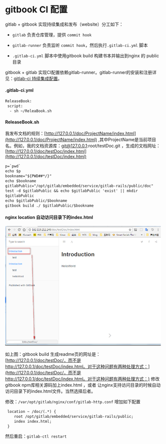 # gitbook CI 配置

gitlab + gitbook 实现持续集成和发布（website）分工如下：

* `gitlab` 负责仓库管理，提供 `commit hook`   
* `gitlab-runner`  负责监听  `commit hook`，然后执行`.gitlab-ci.yml` 脚本

* `.gitlab-ci.yml`  脚本中使用gitbook build 构建书本并输出到nginx 的 public目录

gitbook + gitlab 实现CI配置依赖gitlab-runner。gitlab-runner的安装和注册详见：[gitlab-ci 持续集成配置](/gitlabpei-zhi-gitlab-runner.md)。

#### .gitlab-ci.yml

```
ReleaseBook:
 script:
  - sh ~/ReleaBook.sh
```

#### ReleaseBook.sh

我发布文档的规则：[http://127.0.0.1/doc/ProjectName/index.html](http://127.0.0.1/doc/ProjectName/index.html) ,其中ProjectName是当前项目名。例如，我的文档资源库：git@127.0.0.1:root/testDoc.git ，生成的文档网址：[http://127.0.0.1/doc/testDoc/index.html](http://127.0.0.1/doc/testDoc/index.html)

    p=`pwd`
    echo $p
    bookname="${PWD##*/}"
    echo $bookname
    gitlabPublic="/opt/gitlab/embedded/service/gitlab-rails/public/doc"
    test -d $gitlabPublic && echo $gitlabPublic 'exist' || mkdir $gitlabPublic
    echo $gitlabPublic/$bookname
    gitbook build ./ $gitlabPublic/$bookname

#### nginx location 自动访问目录下的index.html

![](/assets/gitlab-ci-nginx-doc.png)

如上图：gitbook build 生成readme页的网址是：[http://127.0.0.1/doc/testDoc/，而不是http://127.0.0.1/doc/testDoc/index.html。对于这种问题有两种处理方式：](http://127.0.0.1/doc/testDoc/，而不是http://127.0.0.1/doc/testDoc/index.html。对于这种问题有两种处理方式：) 修改gitbook npm库相关源码加上index.html ，或者 让nginx支持访问目录的时候自动访问目录下的index.html文件。当然选择后者。

修改：`/var/opt/gitlab/nginx/conf/gitlab-http.conf` 增加如下配置

```
 location ~ /doc/(.*) {
    root /opt/gitlab/embedded/service/gitlab-rails/public;
    index index.html;
 }
```

然后重启：`gitlab-ctl restart`

